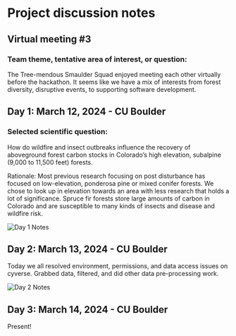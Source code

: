 # Project discussion notes

## Virtual meeting #3

### Team theme, tentative area of interest, or question:

The Tree-mendous Smaulder Squad enjoyed meeting each other virtually before the hackathon. It seems like we have a mix of interests from forest diversity, disruptive events, to supporting software development.

## Day 1: March 12, 2024 - CU Boulder

### Selected scientific question:

How do wildfire and insect outbreaks influence the recovery of aboveground forest carbon stocks in Colorado’s high elevation, subalpine (9,000 to 11,500 feet) forests.

Rationale: Most previous research focusing on post disturbance has focused on low-elevation, ponderosa pine or mixed conifer forests. We chose to look up in elevation towards an area with less research that holds a lot of significance. Spruce fir forests store large amounts of carbon in Colorado and are susceptible to many kinds of insects and disease and wildfire risk.

![Day 1 Notes](FCC5_Day1.jpg)

## Day 2: March 13, 2024 - CU Boulder

Today we all resolved environment, permissions, and data access issues on cyverse. Grabbed data, filtered, and did other data pre-processing work.

![Day 2 Notes](FCC5_Day2.jpg)

## Day 3: March 14, 2024 - CU Boulder

Present!
